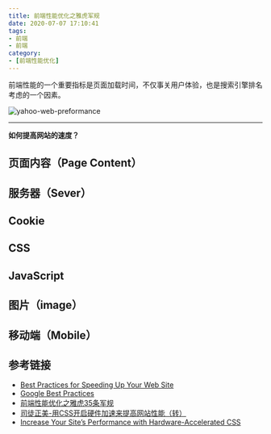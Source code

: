 ```yaml
---
title: 前端性能优化之雅虎军规
date: 2020-07-07 17:10:41
tags:
- 前端
- 前端
category:
- [前端性能优化]
---
```


前端性能的一个重要指标是页面加载时间，不仅事关用户体验，也是搜索引擎排名考虑的一个因素。

![yahoo-web-preformance](../../../../images/yahoo_preformance_rules.png)

---


**如何提高网站的速度？**

## 页面内容（Page Content）

## 服务器（Sever）

## Cookie

## CSS

## JavaScript

## 图片（image）

## 移动端（Mobile）

## 参考链接

- [Best Practices for Speeding Up Your Web Site](https://developer.yahoo.com/performance/rules.html?guccounter=1)
- [Google Best Practices](https://developers.google.com/speed/docs/insights/rules)
- [前端性能优化之雅虎35条军规](https://juejin.im/post/5b73ef38f265da281e048e51)
- [司徒正美-用CSS开启硬件加速来提高网站性能（转）](https://www.cnblogs.com/rubylouvre/p/3471490.html)
- [Increase Your Site’s Performance with Hardware-Accelerated CSS](https://blog.teamtreehouse.com/increase-your-sites-performance-with-hardware-accelerated-css)
